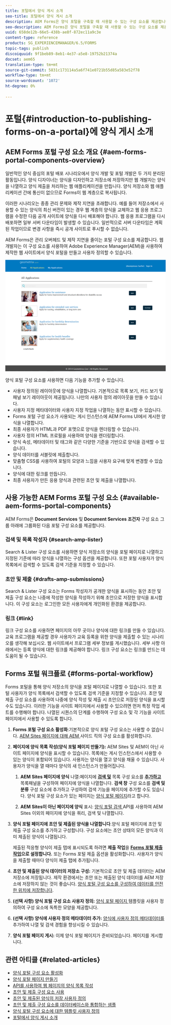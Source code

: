 ```yaml
---
title: 포털에서 양식 게시 소개
seo-title: 포털에서 양식 게시 소개
description: AEM Forms은 양식 포털을 구축할 때 사용할 수 있는 구성 요소를 제공합니다. 이 문서에서는 사용 가능한 양식 포털 구성 요소에 대해 소개합니다.
seo-description: AEM Forms은 양식 포털을 구축할 때 사용할 수 있는 구성 요소를 제공합니다. 이 문서에서는 사용 가능한 양식 포털 구성 요소에 대해 소개합니다.
uuid: 658de12b-66e5-438b-ae8f-872ec11a9c3e
content-type: reference
products: SG_EXPERIENCEMANAGER/6.5/FORMS
topic-tags: publish
discoiquuid: 9f1beb89-8eb1-4e37-a5e8-19752b21374a
docset: aem65
translation-type: tm+mt
source-git-commit: 5831c173114a5a6f741e0721b55d85a583e52f78
workflow-type: tm+mt
source-wordcount: '1072'
ht-degree: 0%

---
```



# 포털{#introduction-to-publishing-forms-on-a-portal}에 양식 게시 소개

## AEM Forms 포털 구성 요소 개요 {#aem-forms-portal-components-overview}

일반적인 양식 중심의 포털 배포 시나리오에서 양식 개발 및 포털 개발은 두 가지 분리된 활동입니다. 양식 디자이너는 양식을 디자인하고 저장소에 저장하지만 웹 개발자는 양식을 나열하고 양식 제출을 처리하는 웹 애플리케이션을 만듭니다. 양식 저장소와 웹 애플리케이션 간에 통신이 없으므로 Forms이 웹 계층으로 복사됩니다.

이러한 시나리오는 종종 관리 문제와 제작 지연을 초래합니다. 예를 들어 저장소에서 사용할 수 있는 양식의 최신 버전이 있는 경우 웹 계층의 양식을 교체하고 웹 응용 프로그램을 수정한 다음 공개 사이트에 양식을 다시 배포해야 합니다. 웹 응용 프로그램을 다시 배포하면 일부 서버 다운타임이 발생할 수 있습니다. 일반적으로 서버 다운타임은 계획된 작업이므로 변경 사항을 즉시 공개 사이트로 푸시할 수 없습니다.

AEM Forms은 관리 오버헤드 및 제작 지연을 줄이는 포털 구성 요소를 제공합니다. 웹 개발자는 이 구성 요소를 사용하여 Adobe Experience Manager(AEM)을 사용하여 제작한 웹 사이트에서 양식 포털을 만들고 사용자 정의할 수 있습니다.

![AEM Forms 포털](assets/aem-forms-portal.png)

양식 포털 구성 요소를 사용하면 다음 기능을 추가할 수 있습니다.

* 사용자 정의된 레이아웃에 양식을 나열합니다. 기본적으로 목록 보기, 카드 보기 및 패널 보기 레이아웃이 제공됩니다. 나만의 사용자 정의 레이아웃을 만들 수 있습니다.
* 사용자 지정 메타데이터와 사용자 지정 작업을 나열하는 동안 표시할 수 있습니다.
* Forms 포털 구성 요소가 사용되는 게시 인스턴스에 AEM Forms UI에서 게시한 양식을 나열합니다.
* 최종 사용자가 HTML과 PDF 포맷으로 양식을 렌더링할 수 있습니다.
* 사용자 정의 HTML 프로필을 사용하여 양식을 렌더링합니다.
* 양식 속성, 메타데이터 및 태그와 같은 다양한 기준을 기반으로 양식을 검색할 수 있습니다.
* 양식 데이터를 서블릿에 제출합니다.
* 맞춤형 CSS를 사용하여 포털의 모양과 느낌을 사용자 요구에 맞게 변경할 수 있습니다.
* 양식에 대한 링크를 만듭니다.
* 최종 사용자가 만든 응용 양식과 관련된 초안 및 제출을 나열합니다.

## 사용 가능한 AEM Forms 포털 구성 요소 {#available-aem-forms-portal-components}

AEM Forms은 **Document Services** 및 **Document Services 조건자** 구성 요소 그룹 아래에 그룹화된 다음 포털 구성 요소를 제공합니다.

### 검색 및 목록 작성자 {#search-amp-lister}

Search &amp; Lister 구성 요소를 사용하면 양식 저장소의 양식을 포털 페이지로 나열하고 지정된 기준에 따라 양식을 나열하는 구성 옵션을 제공합니다. 또한 포털 사용자가 양식 목록에서 검색할 수 있도록 검색 기준을 지정할 수 있습니다.

### 초안 및 제출 {#drafts-amp-submissions}

Search &amp; Lister 구성 요소는 Forms 작성자가 공개한 양식을 표시하는 동안 초안 및 제출 구성 요소는 나중에 작성한 양식을 작성하기 위해 초안으로 저장한 양식을 표시합니다. 이 구성 요소는 로그인한 모든 사용자에게 개인화된 환경을 제공합니다.

### 링크 {#link}

링크 구성 요소를 사용하면 페이지의 아무 곳이나 양식에 대한 링크를 만들 수 있습니다. 교육 프로그램을 제공할 경우 사용자가 교육 등록을 위한 양식을 제출할 수 있는 시나리오를 생각해 보십시오. 웹 사이트에서 프로그램 세부 정보를 게시했습니다. 세부 사항 아래에서는 등록 양식에 대한 링크를 제공해야 합니다. 링크 구성 요소는 링크를 만드는 데 도움이 될 수 있습니다.

## Forms 포털 워크플로 {#forms-portal-workflow}

Forms 포털을 통해 양식 저장소의 양식을 포털 페이지로 나열할 수 있습니다. 또한 포털 사용자가 양식 목록에서 검색할 수 있도록 검색 기준을 지정할 수 있습니다. 초안 및 제출 구성 요소를 사용하여 나중에 양식 작성 및 제출 시 초안으로 저장된 양식을 표시할 수도 있습니다. 이러한 기능을 사이트 페이지에서 사용할 수 있으려면 먼저 특정 작업 세트를 수행해야 합니다. 나열된 시퀀스의 단계를 수행하여 구성 요소 및 각 기능을 사이트 페이지에서 사용할 수 있도록 합니다.

1. **Forms 포털 구성 요소 활성화**:기본적으로 양식 포털 구성 요소는 사용할 수 없습니다. [AEM Sites 페이지에 대해 AEM ](/help/forms/using/enabling-forms-portal-components.md) 사이드 킥의 구성 요소를 활성화합니다.
1. **페이지에 양식 목록 작성(양식 포털 페이지 만들기):** AEM Sites 및 AEM이 아닌 사이트 페이지에 양식을 표시할 수 있습니다. 목록에는 게시 인스턴스에서 사용할 수 있는 양식이 포함되어 있습니다. 사용자는 양식을 열고 양식을 채울 수 있습니다. 사용자가 양식을 열 때마다 양식의 새 인스턴스가 만들어집니다.

   1. **AEM Sites 페이지에 양식** 나열:페이지에  **[검색 및](../../forms/using/creating-form-portal-page.md)** 목록 구성 요소를  **[추가하고](../../forms/using/creating-form-portal-page.md#p-list-pane-p)** 목록패널을 구성하여 페이지에 양식을 나열합니다. **검색 창** 구성 요소를 **검색 및 분류** 구성 요소에 추가하고 구성하여 검색 기능을 페이지에 추가할 수도 있습니다. 양식 포털 구성 요소가 있는 페이지는 [양식 포털 페이지](../../forms/using/creating-form-portal-page.md)라고 합니다.

   1. **AEM Sites이 아닌 페이지에 양식** 표시:  [양식 포털 검색 ](/help/forms/using/listing-forms-webpage-using-apis.md) API를 사용하여 AEM Sites 이외의 페이지에 양식을 쿼리, 검색 및 나열합니다.

1. **양식 포털 페이지에 초안 및 제출된 양식을 나열합니다**.양식 포털 페이지에 초안 및 제출 구성 요소를 추가하고 구성합니다. 구성 요소에는 초안 상태의 모든 양식과 이미 제출된 양식이 나열됩니다.

   제출된 적응형 양식이 제출 탭에 표시되도록 하려면 **제출 작업**&#x200B;을 **[Forms 포털 제출 작업](configuring-submit-actions.md)으로 설정합니다.** 또는 Forms 포털 제출 옵션을 활성화합니다. 사용자가 양식을 제출할 때마다 양식이 제출 탭에 추가됩니다.

1. **초안 및 제출된 양식 데이터의 저장소 구성:** 기본적으로 초안 및 제출 데이터는 AEM 저장소에 저장됩니다. 제작 환경에서는 초안 또는 제출된 양식 데이터를 AEM 저장소에 저장하지 않는 것이 좋습니다. [양식 포털 구성 요소를 구성하여 데이터를 안전한 위치에 저장합니다](../../forms/using/draft-submission-component.md#customizing-the-storage).
1. **(선택 사항) 양식 포털 구성 요소 사용자 정의:** [양식 포털 페이지 ](../../forms/using/customizing-templates-forms-portal-components.md) 템플릿을 사용자 정의하여 구성 요소에 독특한 모양을 제공합니다.
1. **(선택 사항) 양식에 사용자 정의 메타데이터 추가:** [양식에 사용자 정의 메타데이터를 ](../../forms/using/customizing-templates-forms-portal-components.md) 추가하여 나열 및 검색 경험을 향상시킬 수 있습니다.
1. **양식 포털 페이지 게시:** 이제 양식 포털 페이지가 준비되었습니다. 페이지를 게시합니다.

## 관련 아티클 {#related-articles}

* [양식 포털 구성 요소 활성화](/help/forms/using/enabling-forms-portal-components.md)
* [양식 포털 페이지 만들기](../../forms/using/creating-form-portal-page.md)
* [API를 사용하여 웹 페이지의 양식 목록 작성](/help/forms/using/listing-forms-webpage-using-apis.md)
* [초안 및 제출 구성 요소 사용](../../forms/using/draft-submission-component.md)
* [초안 및 제출된 양식의 저장 사용자 정의](../../forms/using/draft-submission-component.md#customizing-the-storage)
* [초안 및 제출 구성 요소를 데이터베이스와 통합하는 샘플](integrate-draft-submission-database.md)
* [양식 포털 구성 요소에 대한 템플릿 사용자 정의](../../forms/using/customizing-templates-forms-portal-components.md)
* [포털에서 양식 게시 소개](../../forms/using/introduction-publishing-forms.md)

